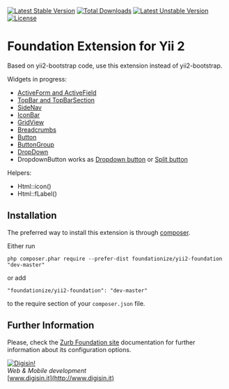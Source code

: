 [![Latest Stable Version](https://poser.pugx.org/foundationize/yii2-foundation/v/stable.svg)](https://packagist.org/packages/foundationize/yii2-foundation) [![Total Downloads](https://poser.pugx.org/foundationize/yii2-foundation/downloads.svg)](https://packagist.org/packages/foundationize/yii2-foundation) [![Latest Unstable Version](https://poser.pugx.org/foundationize/yii2-foundation/v/unstable.svg)](https://packagist.org/packages/foundationize/yii2-foundation) [![License](https://poser.pugx.org/foundationize/yii2-foundation/license.svg)](https://packagist.org/packages/foundationize/yii2-foundation)


Foundation Extension for Yii 2
==============================

Based on yii2-bootstrap code, use this extension instead of yii2-bootstrap.

Widgets in progress:

* [ActiveForm and ActiveField](http://foundation.zurb.com/docs/components/forms.html)
* [TopBar and TopBarSection](http://foundation.zurb.com/docs/components/topbar.html)
* [SideNav](http://foundation.zurb.com/docs/components/sidenav.html)
* [IconBar](http://foundation.zurb.com/docs/components/icon-bar.html)
* [GridView](http://foundation.zurb.com/docs/components/tables.html)
* [Breadcrumbs](http://foundation.zurb.com/docs/components/breadcrumbs.html)
* [Button](http://foundation.zurb.com/docs/components/buttons.html)
* [ButtonGroup](http://foundation.zurb.com/docs/components/button_groups.html)
* [DropDown](http://foundation.zurb.com/docs/components/dropdown.html)
* DropdownButton works as [Dropdown button](http://foundation.zurb.com/docs/components/dropdown_buttons.html) or [Split button](http://foundation.zurb.com/docs/components/split_buttons.html)

Helpers:

* Html::icon()
* Html::fLabel()

Installation
------------

The preferred way to install this extension is through [composer](http://getcomposer.org/download/).

Either run

```
php composer.phar require --prefer-dist foundationize/yii2-foundation "dev-master"
```

or add

```
"foundationize/yii2-foundation": "dev-master"
```

to the require section of your `composer.json` file.

Further Information
-------------------
Please, check the [Zurb Foundation site](http://foundation.zurb.com) documentation for further information about its configuration options.


[![Digisin!](http://www.gravatar.com/avatar/22a20658376852cef64a7a2abcfa761a.png)](http://www.digisin.it)  
<i>Web & Mobile development</i>  
[www.digisin.it](http://www.digisin.it)  
